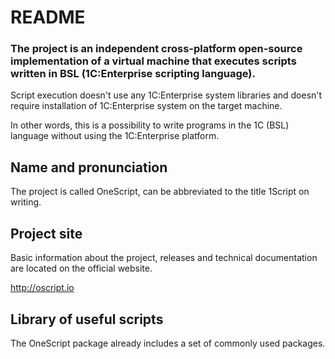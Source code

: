 # README #

### The project is an independent cross-platform open-source implementation of a virtual machine that executes scripts written in BSL (1C:Enterprise scripting language).

Script execution doesn't use any 1C:Enterprise system libraries and doesn't require installation of 1C:Enterprise system on the target machine.

In other words, this is a possibility to write programs in the 1C (BSL) language without using the 1C:Enterprise platform.

## Name and pronunciation

The project is called OneScript, can be abbreviated to the title 1Script on writing.

## Project site

Basic information about the project, releases and technical documentation are located on the official website.

http://oscript.io

## Library of useful scripts

The OneScript package already includes a set of commonly used packages.
